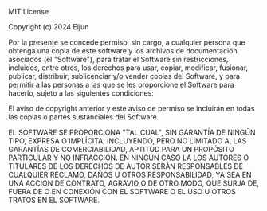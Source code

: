 MIT License

Copyright (c) 2024 Eijun

Por la presente se concede permiso, sin cargo, a cualquier persona que obtenga una copia
de este software y los archivos de documentación asociados (el "Software"), para tratar
el Software sin restricciones, incluidos, entre otros, los derechos
para usar, copiar, modificar, fusionar, publicar, distribuir, sublicenciar y/o vender
copias del Software, y para permitir a las personas a las que se les
proporcione el Software para hacerlo, sujeto a las siguientes condiciones:

El aviso de copyright anterior y este aviso de permiso se incluirán en todas
las copias o partes sustanciales del Software.

EL SOFTWARE SE PROPORCIONA "TAL CUAL", SIN GARANTÍA DE NINGÚN TIPO, EXPRESA O
IMPLÍCITA, INCLUYENDO, PERO NO LIMITADO A, LAS GARANTÍAS DE COMERCIABILIDAD,
APTITUD PARA UN PROPÓSITO PARTICULAR Y NO INFRACCIÓN. EN NINGÚN CASO LA
LOS AUTORES O TITULARES DE LOS DERECHOS DE AUTOR SERÁN RESPONSABLES DE CUALQUIER RECLAMO, DAÑOS U OTROS
RESPONSABILIDAD, YA SEA EN UNA ACCIÓN DE CONTRATO, AGRAVIO O DE OTRO MODO, QUE SURJA DE,
FUERA DE O EN CONEXIÓN CON EL SOFTWARE O EL USO U OTROS TRATOS EN EL
SOFTWARE.